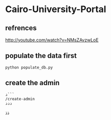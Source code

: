 # Cairo-University-Portal

## refrences

http://youtube.com/watch?v=NMsZAvzwLoE


## populate the data first

```
python populate_db.py

```

## create the admin

```
ذ```
/create-admin
ذذذ
```
ذذ

